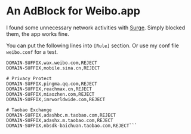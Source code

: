 # An AdBlock for Weibo.app

I found some unnecessary network activities with [Surge](https://nssurge.com "Surge"). Simply blocked them, the app works fine.

You can put the following lines into `[Rule]` section. Or use my conf file `weibo.conf` for a test.

```# Weibo Ad Exchange
DOMAIN-SUFFIX,wax.weibo.com,REJECT
DOMAIN-SUFFIX,mobile.sina.cn,REJECT

# Privacy Protect
DOMAIN-SUFFIX,pingma.qq.com,REJECT
DOMAIN-SUFFIX,reachmax.cn,REJECT
DOMAIN-SUFFIX,miaozhen.com,REJECT
DOMAIN-SUFFIX,imrworldwide.com,REJECT

# Taobao Exchange
DOMAIN-SUFFIX,adashbc.m.taobao.com,REJECT
DOMAIN-SUFFIX,adashx.m.taobao.com,REJECT
DOMAIN-SUFFIX,nbsdk-baichuan.taobao.com,REJECT```
